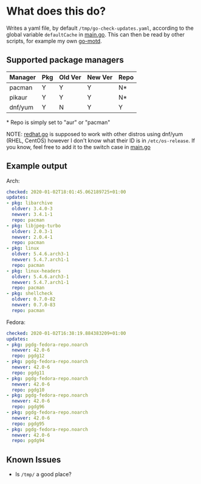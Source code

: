 
# What does this do?

Writes a yaml file, by default `/tmp/go-check-updates.yaml`, according to the global variable `defaultCache` in [main.go](./main.go). This can then be read by other scripts, for example my own [go-motd](https://github.com/cosandr/go-motd).

## Supported package managers

Manager | Pkg | Old Ver | New Ver | Repo
--- | --- | --- | --- | ----
pacman | Y | Y | Y | N*
pikaur | Y | Y | Y | N*
dnf/yum | Y | N | Y | Y

\* Repo is simply set to "aur" or "pacman"

NOTE: [redhat.go](./redhat/redhat.go) is supposed to work with other distros using dnf/yum (RHEL, CentOS) however I don't know what their ID is in `/etc/os-release`. If you know, feel free to add it to the switch case in [main.go](./main.go)

## Example output

Arch:

```yaml
checked: 2020-01-02T18:01:45.062189725+01:00
updates:
- pkg: libarchive
  oldver: 3.4.0-3
  newver: 3.4.1-1
  repo: pacman
- pkg: libjpeg-turbo
  oldver: 2.0.3-1
  newver: 2.0.4-1
  repo: pacman
- pkg: linux
  oldver: 5.4.6.arch3-1
  newver: 5.4.7.arch1-1
  repo: pacman
- pkg: linux-headers
  oldver: 5.4.6.arch3-1
  newver: 5.4.7.arch1-1
  repo: pacman
- pkg: shellcheck
  oldver: 0.7.0-82
  newver: 0.7.0-83
  repo: pacman
```

Fedora:

```yaml
checked: 2020-01-02T16:38:19.884383209+01:00
updates:
- pkg: pgdg-fedora-repo.noarch
  newver: 42.0-6
  repo: pgdg12
- pkg: pgdg-fedora-repo.noarch
  newver: 42.0-6
  repo: pgdg11
- pkg: pgdg-fedora-repo.noarch
  newver: 42.0-6
  repo: pgdg10
- pkg: pgdg-fedora-repo.noarch
  newver: 42.0-6
  repo: pgdg96
- pkg: pgdg-fedora-repo.noarch
  newver: 42.0-6
  repo: pgdg95
- pkg: pgdg-fedora-repo.noarch
  newver: 42.0-6
  repo: pgdg94
```

## Known Issues

- Is `/tmp/` a good place?
